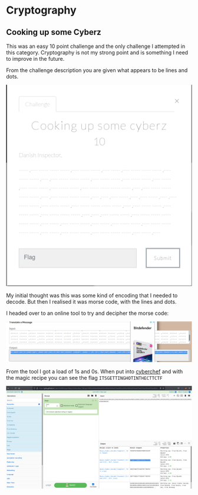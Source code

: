 # Cryptography

## Cooking up some Cyberz

This was an easy 10 point challenge and the only challenge I attempted in this category.  Cryptography is not my strong point and is something I need to improve in the future. 

From the challenge description you are given what appears to be lines and dots.

[<img src="img/cooking_up_some_cyberz_chall.png"
  style="width: 800px;"/>](img/cooking_up_some_cyberz_chall.png)

My initial thought was this was some kind of encoding that I needed to decode. But then I realised it was morse code, with the lines and dots. 

I headed over to an online tool to try and decipher the morse code:

[<img src="img/cooking_up_some_cyberz_morse.png"
  style="width: 800px;"/>](img/cooking_up_some_cyberz_morse.png)

From the tool I got a load of 1s and 0s.  When put into [cyberchef](https://gchq.github.io/CyberChef/) and with the magic recipe you can see the flag `ITSGETTINGHOTINTHECTTCTF`

[<img src="img/cooking_up_some_cyberz_cyberchef.png"
  style="width: 800px;"/>](img/cooking_up_some_cyberz_cyberchef.png)
